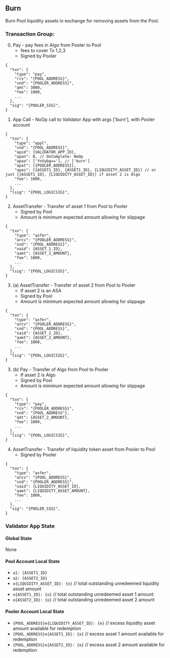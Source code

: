 ## Burn
Burn Pool liquidity assets in exchange for removing assets from the Pool.

### Transaction Group:

0. Pay - pay fees in Algo from Pooler to Pool
    - fees to cover Tx 1,2,3
    - Signed by Pooler
```
{
  "txn": {
    "type": "pay",
    "rcv": "{POOL_ADDRESS}",
    "snd": "{POOLER_ADDRESS}",
    "amt": 3000,
    "fee": 1000,
    ...
  },
  "sig": "{POOLER_SIG}",
}
```
1. App Call - NoOp call to Validator App with args ['burn'], with Pooler account

```
{
  "txn": {
    "type": "appl",
    "snd": "{POOL_ADDRESS}",
    "apid": {VALIDATOR_APP_ID},
    "apan": 0, // OnComplete: NoOp
    "apaa": ['YnVybg=='], // ['burn']
    "apat": [{POOLER_ADDRESS}],
    "apas": [{ASSET1_ID}, {ASSET1_ID}, {LIQUIDITY_ASSET_ID}] // or just [{ASSET1_ID}, {LIQUIDITY_ASSET_ID}] if asset 2 is Algo
    "fee": 1000,
    ...
  },
  "lsig": "{POOL_LOGICSIG}",
}
```

2. AssetTransfer - Transfer of asset 1 from Pool to Pooler
    - Signed by Pool
    - Amount is minimum expected amount allowing for slippage

```
{
  "txn": {
    "type": "axfer",
    "arcv": "{POOLER_ADDRESS}",
    "snd": "{POOL_ADDRESS}",
    "xaid": {ASSET_1_ID},
    "aamt": {ASSET_1_AMOUNT},
    "fee": 1000,
    ...
  },
  "lsig": "{POOL_LOGICSIG}",
}
```

3. (a) AssetTransfer - Transfer of asset 2 from Pool to Pooler
    - If asset 2 is an ASA
    - Signed by Pool
    - Amount is minimum expected amount allowing for slippage

```
{
  "txn": {
    "type": "axfer",
    "arcv": "{POOLER_ADDRESS}",
    "snd": "{POOL_ADDRESS}",
    "xaid": {ASSET_2_ID},
    "aamt": {ASSET_2_AMOUNT},
    "fee": 1000,
    ...
  },
  "lsig": "{POOL_LOGICSIG}",
}
```

3. (b) Pay - Transfer of Algo from Pool to Pooler
    - If asset 2 is Algo
    - Signed by Pool
    - Amount is minimum expected amount allowing for slippage

```
{
  "txn": {
    "type": "pay",
    "rcv": "{POOLER_ADDRESS}",
    "snd": "{POOL_ADDRESS"},
    "amt": {ASSET_2_AMOUNT},
    "fee": 1000,
    ...
  },
  "lsig": "{POOL_LOGICSIG}",
}
```

4. AssetTransfer - Transfer of liquidity token asset from Pooler to Pool
    - Signed by Pooler

```
{
  "txn": {
    "type": "axfer",
    "arcv": "{POOL_ADDRESS}",
    "snd": "{POOLER_ADDRESS}",
    "xaid": {LIQUIDITY_ASSET_ID},
    "aamt": {LIQUIDITY_ASSET_AMOUNT},
    "fee": 1000,
    ...
  },
  "sig": "{POOLER_SIG}",
}
```



### Validator App State
#### Global State
None
#### Pool Account Local State
* `a1: {ASSET1_ID}`
* `a2: {ASSET2_ID}`
* `o{LIQUIDITY_ASSET_ID}: {o}` // total outstanding unredeemed liquidity asset amount
* `o{ASSET1_ID}: {o}` // total outstanding unredeemed asset 1 amount
* `o{ASSET2_ID}: {o}` // total outstanding unredeemed asset 2 amount

#### Pooler Account Local State
* `{POOL_ADDRESS}e{LIQUIDITY_ASSET_ID}: {e}` // excess liquidity asset amount available for redemption
* `{POOL_ADDRESS}e{ASSET1_ID}: {e}` // excess asset 1 amount available for redemption
* `{POOL_ADDRESS}e{ASSET2_ID}: {e}` // excess asset 2 amount available for redemption